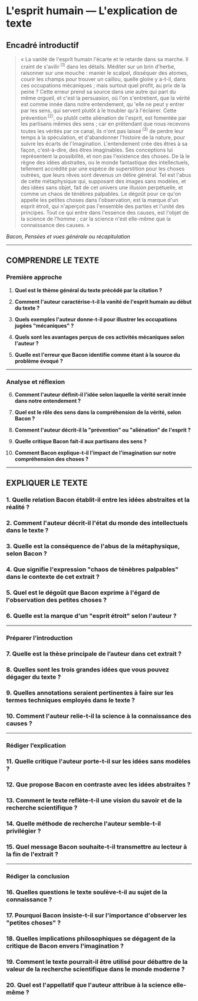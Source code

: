 # L'esprit humain — L'explication de texte

## Encadré introductif
> « La vanité de l'esprit humain l'écarte et le retarde dans sa marche. Il craint de s'avilir&#x202F;<sup>(1)</sup> dans les détails. Méditer sur un brin d'herbe, raisonner sur une mouche : manier le scalpel, disséquer des atomes, courir les champs pour trouver un caillou, quelle gloire y a-t-il, dans ces occupations mécaniques ; mais surtout quel profit, au prix de la peine ? Cette erreur prend sa source dans une autre qui part du même orgueil, et c'est la persuasion, où l'on s'entretient, que la vérité est comme innée dans notre entendement, qu 'elle ne peut y entrer par les sens, qui servent plutôt à le troubler qu'à l'éclairer. Cette prévention&#x202F;<sup>(2)</sup>, ou plutôt cette aliénation de l'esprit, est fomentée par les partisans mêmes des sens ; car en prétendant que nous recevons toutes les vérités par ce canal, ils n'ont pas laissé&#x202F;<sup>(3)</sup> de perdre leur temps à la spéculation, et d'abandonner l'histoire de la nature, pour suivre les écarts de l'imagination. L'entendement crée des êtres à sa façon, c'est-à-dire, des êtres imaginables. Ses conceptions lui représentent la possibilité, et non pas l'existence des choses. De là le règne des idées abstraites, ou le monde fantastique des intellectuels, tellement accrédité par une espèce de superstition pour les choses outrées, que leurs rêves sont devenus un délire général. Tel est l'abus de cette métaphysique qui, supposant des images sans modèles, et des idées sans objet, fait de cet univers une illusion perpétuelle, et comme un chaos de ténèbres palpables. Le dégoût pour ce qu'on appelle les petites choses dans l'observation, est la marque d'un esprit étroit, qui n'aperçoit pas l'ensemble des parties et l'unité des principes. Tout ce qui entre dans l'essence des causes, est l'objet de la science de l'homme ; car la science n'est elle-même que la connaissance des causes. »

*Bacon, Pensées et vues générale ou récapitulation*

---

## COMPRENDRE LE TEXTE

### Première approche

1. **Quel est le thème général du texte précédé par la citation ?**

2. **Comment l'auteur caractérise-t-il la vanité de l'esprit humain au début du texte ?**

3. **Quels exemples l'auteur donne-t-il pour illustrer les occupations jugées "mécaniques" ?**

4. **Quels sont les avantages perçus de ces activités mécaniques selon l'auteur ?**

5. **Quelle est l'erreur que Bacon identifie comme étant à la source du problème évoqué ?**

---

### Analyse et réflexion

6. **Comment l'auteur définit-il l'idée selon laquelle la vérité serait innée dans notre entendement ?**

7. **Quel est le rôle des sens dans la compréhension de la vérité, selon Bacon ?**

8. **Comment l'auteur décrit-il la "prévention" ou "aliénation" de l'esprit ?**

9. **Quelle critique Bacon fait-il aux partisans des sens ?**

10. **Comment Bacon explique-t-il l'impact de l'imagination sur notre compréhension des choses ?**

---

## EXPLIQUER LE TEXTE

### 1. Quelle relation Bacon établit-il entre les idées abstraites et la réalité ?

### 2. Comment l'auteur décrit-il l'état du monde des intellectuels dans le texte ?

### 3. Quelle est la conséquence de l'abus de la métaphysique, selon Bacon ?

### 4. Que signifie l'expression "chaos de ténèbres palpables" dans le contexte de cet extrait ?

### 5. Quel est le dégoût que Bacon exprime à l'égard de l'observation des petites choses ?

### 6. Quelle est la marque d'un "esprit étroit" selon l'auteur ?

---

### Préparer l’introduction

### 7. Quelle est la thèse principale de l’auteur dans cet extrait ?

### 8. Quelles sont les trois grandes idées que vous pouvez dégager du texte ?

### 9. Quelles annotations seraient pertinentes à faire sur les termes techniques employés dans le texte ?

### 10. Comment l'auteur relie-t-il la science à la connaissance des causes ?

---

### Rédiger l’explication

### 11. Quelle critique l'auteur porte-t-il sur les idées sans modèles ?

### 12. Que propose Bacon en contraste avec les idées abstraites ?

### 13. Comment le texte reflète-t-il une vision du savoir et de la recherche scientifique ?

### 14. Quelle méthode de recherche l'auteur semble-t-il privilégier ?

### 15. Quel message Bacon souhaite-t-il transmettre au lecteur à la fin de l'extrait ?

---

### Rédiger la conclusion

### 16. Quelles questions le texte soulève-t-il au sujet de la connaissance ?

### 17. Pourquoi Bacon insiste-t-il sur l'importance d'observer les "petites choses" ?

### 18. Quelles implications philosophiques se dégagent de la critique de Bacon envers l'imagination ?

### 19. Comment le texte pourrait-il être utilisé pour débattre de la valeur de la recherche scientifique dans le monde moderne ?

### 20. Quel est l'appellatif que l'auteur attribue à la science elle-même ?